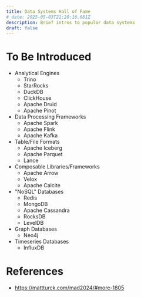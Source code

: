 ```yaml
---
title: Data Systems Hall of Fame
# date: 2025-05-03T21:20:16.681Z
description: Brief intros to popular data systems
draft: false
---
```


# To Be Introduced
- Analytical Engines
  - Trino
  - StarRocks
  - DuckDB
  - ClickHouse
  - Apache Druid
  - Apache Pinot
- Data Processing Frameworks
  - Apache Spark
  - Apache Flink
  - Apache Kafka
- Table/File Formats
  - Apache Iceberg
  - Apache Parquet
  - Lance
- Composable Libraries/Frameworks
  - Apache Arrow
  - Velox
  - Apache Calcite
- "NoSQL" Databases
  - Redis
  - MongoDB
  - Apache Cassandra
  - RocksDB
  - LevelDB
- Graph Databases
  - Neo4j
- Timeseries Databases
  - InfluxDB

# References
- https://mattturck.com/mad2024/#more-1805
